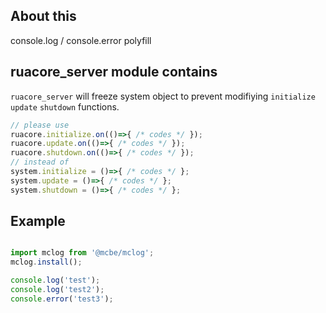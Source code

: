 
## About this
console.log / console.error polyfill

## ruacore_server module contains
`ruacore_server` will freeze system object to prevent modifiying `initialize` `update` `shutdown` functions.  
```ts
// please use
ruacore.initialize.on(()=>{ /* codes */ });
ruacore.update.on(()=>{ /* codes */ });
ruacore.shutdown.on(()=>{ /* codes */ });
// instead of 
system.initialize = ()=>{ /* codes */ };
system.update = ()=>{ /* codes */ };
system.shutdown = ()=>{ /* codes */ };
```

## Example
```ts

import mclog from '@mcbe/mclog';
mclog.install();

console.log('test');
console.log('test2');
console.error('test3');

```